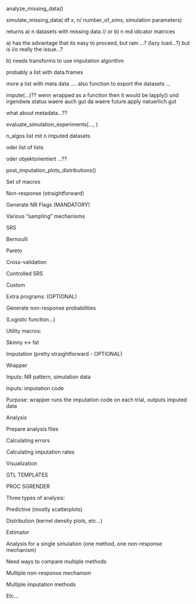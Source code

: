 
analyze_missing_data()



simulate_missing_data( df x, n/ number_of_sims, simulation parameters)

returns a) n datasets with missing data // or b) n md idicator matrices



a) has the advantage that its easy to proceed, but ram ...?
   (lazy load...?) but is i/o really the issue...?

b) needs transforms to use imputation algorithm

probably a list with data.frames


more a list with meta data .... 
also function to export the datasets ...  


impute(...)??
wenn wrapped as a function then it would be
lapply() und irgendwie status waere auch gut
da waere future.apply natuerlich gut

what about metadata...??


evaluate_simulation_experiments(..., )


n_algos
  list mit n imputed datasets
  
  oder list of lists
  
  
oder objektorientiert ...??



post_imputation_plots_distributions()


Set of macros 

 

Non-response (straightforward) 

Generate NR Flags (MANDATORY) 

Various “sampling” mechanisms 

SRS 

Bernoulli 

Pareto 

Cross-validation 

Controlled SRS 

Custom 

Extra programs: (OPTIONAL) 

Generate non-response probabilities 

(Logistic function…) 

Utility macros: 

Skinny <-> fat 

 

Imputation (pretty straightforward - OPTIONAL) 

Wrapper 

Inputs: NR pattern, simulation data 

Inputs: imputation code 

Purpose: wrapper runs the imputation code on each trial, outputs imputed data 

 

Analysis 

Prepare analysis files 

Calculating errors 

Calculating imputation rates 

Visualization 

GTL TEMPLATES 

PROC SGRENDER 

Three types of analysis: 

Predictive (mostly scatterplots) 

Distribution (kernel density plots, etc…) 

Estimator 

Analysis for a single simulation (one method, one non-response mechanism) 

Need ways to compare multiple methods 

Multiple non-response mechanism 

Multiple imputation methods 

Etc… 
